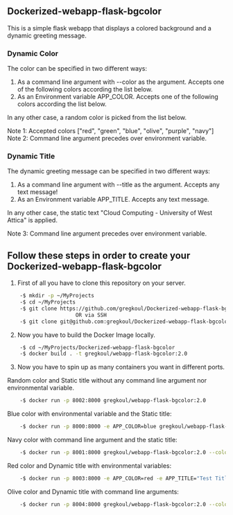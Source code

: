 ## Dockerized-webapp-flask-bgcolor
This is a simple flask webapp that displays a colored background and a dynamic greeting message. 

### Dynamic Color
The color can be specified in two different ways:

  1. As a command line argument with --color as the argument. Accepts one of the following colors according the list below.
  2. As an Environment variable APP_COLOR. Accepts one of the following colors according the list below.
    
In any other case, a random color is picked from the list below.

Note 1: Accepted colors ["red", "green", "blue", "olive", "purple", "navy"]    
Note 2: Command line argument precedes over environment variable.

### Dynamic Title
The dynamic greeting message can be specified in two different ways:

  1. As a command line argument with --title as the argument. Accepts any text message!
  2. As an Environment variable APP_TITLE. Accepts any text message.
    
In any other case, the static text "Cloud Computing - University of West Attica" is applied.

Note 3: Command line argument precedes over environment variable.
## Follow these steps in order to create your Dockerized-webapp-flask-bgcolor

1. First of all you have to clone this repository on your server.
```bash
    -$ mkdir -p ~/MyProjects
    -$ cd ~/MyProjects
    -$ git clone https://github.com/gregkoul/Dockerized-webapp-flask-bgcolor.git
                      OR via SSH
    -$ git clone git@github.com:gregkoul/Dockerized-webapp-flask-bgcolor.git
```
2. Now you have to build the Docker Image locally.
```bash
    -$ cd ~/MyProjects/Dockerized-webapp-flask-bgcolor
    -$ docker build . -t gregkoul/webapp-flask-bgcolor:2.0
```
3. Now you have to spin up as many containers you want in different ports.

Random color and Static title without any command line argument nor environmental variable.
```bash
    -$ docker run -p 8002:8000 gregkoul/webapp-flask-bgcolor:2.0
```
Blue color with environmental variable and the Static title:
```bash
    -$ docker run -p 8000:8000 -e APP_COLOR=blue gregkoul/webapp-flask-bgcolor:2.0
```
Navy color with command line argument and the static title:
```bash
    -$ docker run -p 8001:8000 gregkoul/webapp-flask-bgcolor:2.0 --color=navy
```
Red color and Dynamic title with environmental variables:
```bash
    -$ docker run -p 8003:8000 -e APP_COLOR=red -e APP_TITLE="Test Title" gregkoul/webapp-flask-bgcolor:2.0
```
Olive color and Dynamic title with command line arguments:
```bash
    -$ docker run -p 8004:8000 gregkoul/webapp-flask-bgcolor:2.0 --color=navy --title="Test Title"
```
